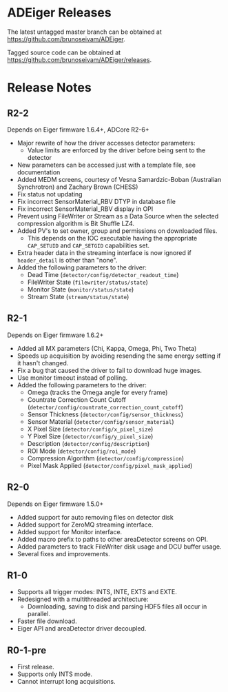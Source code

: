 ADEiger Releases
==================

The latest untagged master branch can be obtained at
https://github.com/brunoseivam/ADEiger.

Tagged source code can be obtained at
https://github.com/brunoseivam/ADEiger/releases.

Release Notes
=============

R2-2
----

Depends on Eiger firmware 1.6.4+, ADCore R2-6+

* Major rewrite of how the driver accesses detector parameters:
    * Value limits are enforced by the driver before being sent to the detector
* New parameters can be accessed just with a template file, see documentation
* Added MEDM screens, courtesy of Vesna Samardzic-Boban (Australian Synchrotron) and Zachary Brown (CHESS)
* Fix status not updating
* Fix incorrect SensorMaterial_RBV DTYP in database file
* Fix incorrect SensorMaterial_RBV display in OPI
* Prevent using FileWriter or Stream as a Data Source when the selected compression algorithm is Bit Shuffle LZ4.
* Added PV's to set owner, group and permissions on downloaded files.
    * This depends on the IOC executable having the appropriate `CAP_SETUID` and `CAP_SETGID` capabilities set.
* Extra header data in the streaming interface is now ignored if `header_detail` is other than "none". 
* Added the following parameters to the driver:
    * Dead Time (`detector/config/detector_readout_time`)
    * FileWriter State (`filewriter/status/state`)
    * Monitor State (`monitor/status/state`)
    * Stream State (`stream/status/state`)

R2-1
----

Depends on Eiger firmware 1.6.2+

* Added all MX parameters (Chi, Kappa, Omega, Phi, Two Theta)
* Speeds up acquisition by avoiding resending the same energy setting if it hasn't changed.
* Fix a bug that caused the driver to fail to download huge images.
* Use monitor timeout instead of polling.
* Added the following parameters to the driver:
    * Omega (tracks the Omega angle for every frame)
    * Countrate Correction Count Cutoff (`detector/config/countrate_correction_count_cutoff`)
    * Sensor Thickness (`detector/config/sensor_thickness`)
    * Sensor Material (`detector/config/sensor_material`)
    * X Pixel Size (`detector/config/x_pixel_size`)
    * Y Pixel Size (`detector/config/y_pixel_size`)
    * Description (`detector/config/description`)
    * ROI Mode (`detector/config/roi_mode`)
    * Compression Algorithm (`detector/config/compression`)
    * Pixel Mask Applied (`detector/config/pixel_mask_applied`)

R2-0
----

Depends on Eiger firmware 1.5.0+

* Added support for auto removing files on detector disk
* Added support for ZeroMQ streaming interface.
* Added support for Monitor interface.
* Added macro prefix to paths to other areaDetector screens on OPI.
* Added parameters to track FileWriter disk usage and DCU buffer usage.
* Several fixes and improvements.

R1-0
----
* Supports all trigger modes: INTS, INTE, EXTS and EXTE.
* Redesigned with a multithreaded architecture:
    * Downloading, saving to disk and parsing HDF5 files all occur in parallel.
* Faster file download.
* Eiger API and areaDetector driver decoupled.

R0-1-pre
--------
* First release.
* Supports only INTS mode.
* Cannot interrupt long acquisitions.
